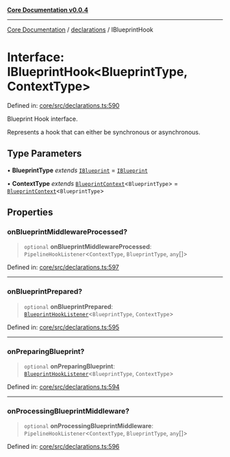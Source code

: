 [**Core Documentation v0.0.4**](../../README.md)

***

[Core Documentation](../../modules.md) / [declarations](../README.md) / IBlueprintHook

# Interface: IBlueprintHook\<BlueprintType, ContextType\>

Defined in: [core/src/declarations.ts:590](https://github.com/stonemjs/core/blob/4b1b931e44a5db2600109fa7ae2a8b532ed77730/src/declarations.ts#L590)

Blueprint Hook interface.

Represents a hook that can either be synchronous or asynchronous.

## Type Parameters

• **BlueprintType** *extends* [`IBlueprint`](../type-aliases/IBlueprint.md) = [`IBlueprint`](../type-aliases/IBlueprint.md)

• **ContextType** *extends* [`BlueprintContext`](BlueprintContext.md)\<`BlueprintType`\> = [`BlueprintContext`](BlueprintContext.md)\<`BlueprintType`\>

## Properties

### onBlueprintMiddlewareProcessed?

> `optional` **onBlueprintMiddlewareProcessed**: `PipelineHookListener`\<`ContextType`, `BlueprintType`, `any`[]\>

Defined in: [core/src/declarations.ts:597](https://github.com/stonemjs/core/blob/4b1b931e44a5db2600109fa7ae2a8b532ed77730/src/declarations.ts#L597)

***

### onBlueprintPrepared?

> `optional` **onBlueprintPrepared**: [`BlueprintHookListener`](../type-aliases/BlueprintHookListener.md)\<`BlueprintType`, `ContextType`\>

Defined in: [core/src/declarations.ts:595](https://github.com/stonemjs/core/blob/4b1b931e44a5db2600109fa7ae2a8b532ed77730/src/declarations.ts#L595)

***

### onPreparingBlueprint?

> `optional` **onPreparingBlueprint**: [`BlueprintHookListener`](../type-aliases/BlueprintHookListener.md)\<`BlueprintType`, `ContextType`\>

Defined in: [core/src/declarations.ts:594](https://github.com/stonemjs/core/blob/4b1b931e44a5db2600109fa7ae2a8b532ed77730/src/declarations.ts#L594)

***

### onProcessingBlueprintMiddleware?

> `optional` **onProcessingBlueprintMiddleware**: `PipelineHookListener`\<`ContextType`, `BlueprintType`, `any`[]\>

Defined in: [core/src/declarations.ts:596](https://github.com/stonemjs/core/blob/4b1b931e44a5db2600109fa7ae2a8b532ed77730/src/declarations.ts#L596)
